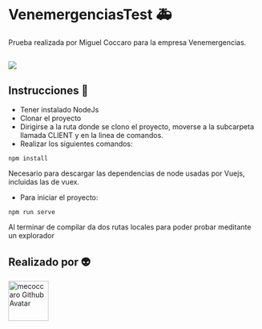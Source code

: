 # VenemergenciasTest :ambulance:
Prueba realizada por Miguel Coccaro para la empresa Venemergencias.
## 
![](https://erguotou520.github.io/vue-version-badge/vue2.x.svg)
## Instrucciones :memo:

* Tener instalado NodeJs
* Clonar el proyecto
* Dirigirse a la ruta donde se clono el proyecto, moverse a la subcarpeta llamada CLIENT y en la linea de comandos.
* Realizar los siguientes comandos:

```
npm install
```
Necesario para descargar las dependencias de node usadas por Vuejs, incluidas las de vuex.

* Para iniciar el proyecto:
```
npm run serve
```
Al terminar de compilar da dos rutas locales para poder probar meditante un explorador

## Realizado por :alien:
<p>
    <img
          alt="mecoccaro Github Avatar" 
          width="80" 
          src="https://github.com/mecoccaro.png?size=80"
        >
</p>